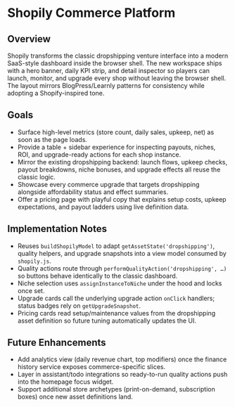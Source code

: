# Shopily Commerce Platform

## Overview
Shopily transforms the classic dropshipping venture interface into a modern SaaS-style dashboard inside the browser shell. The new workspace ships with a hero banner, daily KPI strip, and detail inspector so players can launch, monitor, and upgrade every shop without leaving the browser shell. The layout mirrors BlogPress/Learnly patterns for consistency while adopting a Shopify-inspired tone.

## Goals
- Surface high-level metrics (store count, daily sales, upkeep, net) as soon as the page loads.
- Provide a table + sidebar experience for inspecting payouts, niches, ROI, and upgrade-ready actions for each shop instance.
- Mirror the existing dropshipping backend: launch flows, upkeep checks, payout breakdowns, niche bonuses, and upgrade effects all reuse the classic logic.
- Showcase every commerce upgrade that targets dropshipping alongside affordability status and effect summaries.
- Offer a pricing page with playful copy that explains setup costs, upkeep expectations, and payout ladders using live definition data.

## Implementation Notes
- Reuses `buildShopilyModel` to adapt `getAssetState('dropshipping')`, quality helpers, and upgrade snapshots into a view model consumed by `shopily.js`.
- Quality actions route through `performQualityAction('dropshipping', …)` so buttons behave identically to the classic dashboard.
- Niche selection uses `assignInstanceToNiche` under the hood and locks once set.
- Upgrade cards call the underlying upgrade action `onClick` handlers; status badges rely on `getUpgradeSnapshot`.
- Pricing cards read setup/maintenance values from the dropshipping asset definition so future tuning automatically updates the UI.

## Future Enhancements
- Add analytics view (daily revenue chart, top modifiers) once the finance history service exposes commerce-specific slices.
- Layer in assistant/todo integrations so ready-to-run quality actions push into the homepage focus widget.
- Support additional store archetypes (print-on-demand, subscription boxes) once new asset definitions land.
